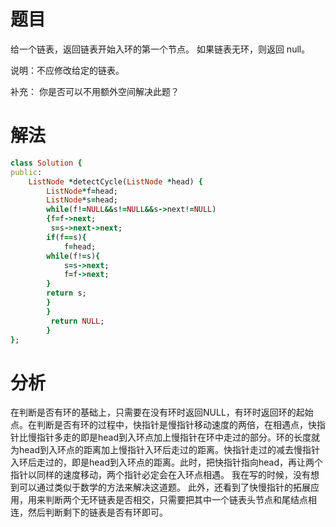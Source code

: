 # 题目
给一个链表，返回链表开始入环的第一个节点。 如果链表无环，则返回 null。

说明：不应修改给定的链表。

补充：
你是否可以不用额外空间解决此题？
# 解法

```ruby
class Solution {
public:
    ListNode *detectCycle(ListNode *head) {
        ListNode*f=head;
        ListNode*s=head;
        while(f!=NULL&&s!=NULL&&s->next!=NULL)
        {f=f->next;
         s=s->next->next;
        if(f==s){
            f=head;  
        while(f!=s){  
            s=s->next;  
            f=f->next;  
        }  
        return s; 
        }
        }
         return NULL;
        }
};

```
# 分析
在判断是否有环的基础上，只需要在没有环时返回NULL，有环时返回环的起始点。在判断是否有环的过程中，快指针是慢指针移动速度的两倍，在相遇点，快指针比慢指针多走的即是head到入环点加上慢指针在环中走过的部分。环的长度就为head到入环点的距离加上慢指针入环后走过的距离。快指针走过的减去慢指针入环后走过的，即是head到入环点的距离。此时，把快指针指向head，再让两个指针以同样的速度移动，两个指针必定会在入环点相遇。
我在写的时候，没有想到可以通过类似于数学的方法来解决这道题。
此外，还看到了快慢指针的拓展应用，用来判断两个无环链表是否相交，只需要把其中一个链表头节点和尾结点相连，然后判断剩下的链表是否有环即可。
